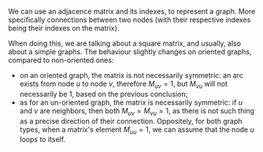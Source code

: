 We can use an adjacence matrix and its indexes, to represent a graph. More specifically connections between two nodes (with their respective indexes being their indexes on the matrix).

When doing this, we are talking about a square matrix, and usually, also about a simple graphs. 
The behaviour slightly changes on oriented graphs, compared to non-oriented ones: 
- on an oriented graph, the matrix is not necessarily symmetric: an arc exists from node $u$ to node $v$, therefore $M_{uv} = 1$, but $M_{vu}$ will not necessarily be 1, based on the previous conclusion;
- as for an un-oriented graph, the matrix is necessarily symmetric: if $u$ and $v$ are neighbors, then both $M_{uv} = M_{vu} = 1$, as there is not such thing as a precise direction of their connection.
Oppositely, for both graph types, when a matrix's element $M_{uu} = 1$, we can assume that the node $u$ loops to itself.



